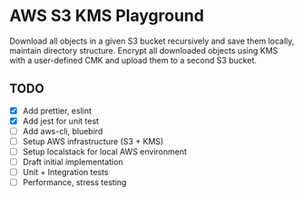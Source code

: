 # AWS S3 KMS Playground

Download all objects in a given S3 bucket recursively and save them locally, maintain directory structure. Encrypt all downloaded objects using KMS with a user-defined CMK and upload them to a second S3 bucket.
 
## TODO

- [x] Add prettier, eslint
- [x] Add jest for unit test
- [ ] Add aws-cli, bluebird
- [ ] Setup AWS infrastructure (S3 + KMS)
- [ ] Setup localstack for local AWS environment
- [ ] Draft initial implementation
- [ ] Unit + Integration tests
- [ ] Performance, stress testing